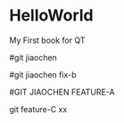 # HelloWorld
My First book for QT

#git jiaochen



#git jiaochen  fix-b

#GIT JIAOCHEN  FEATURE-A

git feature-C xx


